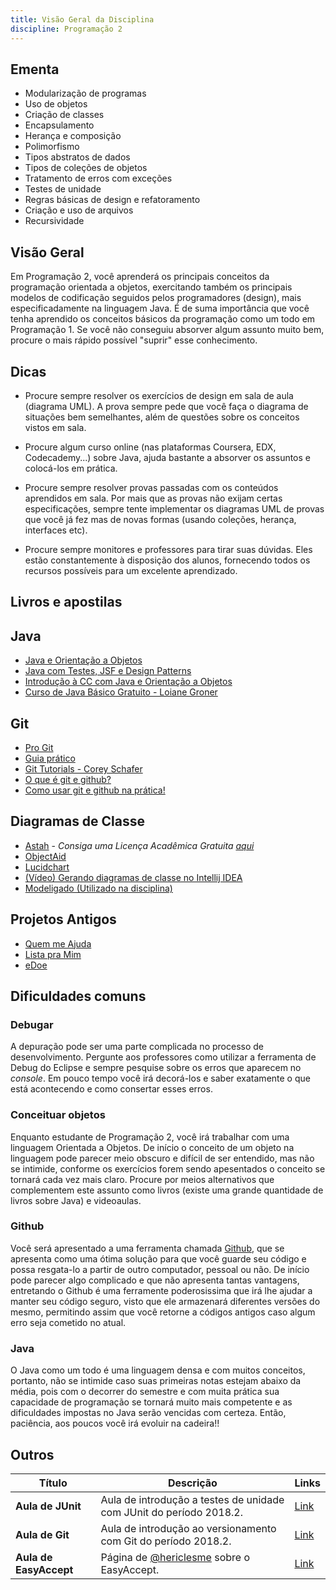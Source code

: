 ```yaml
---
title: Visão Geral da Disciplina
discipline: Programação 2
---
```


## Ementa

- Modularização de programas
- Uso de objetos
- Criação de classes
- Encapsulamento
- Herança e composição
- Polimorfismo
- Tipos abstratos de dados
- Tipos de coleções de objetos
- Tratamento de erros com exceções
- Testes de unidade
- Regras básicas de design e refatoramento
- Criação e uso de arquivos
- Recursividade


## Visão Geral
Em Programação 2, você aprenderá os principais conceitos da programação orientada a objetos, exercitando também os principais modelos de codificação seguidos pelos programadores (design), mais especificadamente na linguagem Java. É de suma importância que você tenha aprendido os conceitos básicos da programação como um todo em Programação 1. Se você não conseguiu absorver algum assunto muito bem, procure o mais rápido possível "suprir" esse conhecimento.

## Dicas
- Procure sempre resolver os exercícios de design em sala de aula (diagrama UML). A prova sempre pede que você faça o diagrama de situações bem semelhantes, além de questões sobre os conceitos vistos em sala.

- Procure algum curso online (nas plataformas Coursera, EDX, Codecademy...) sobre Java, ajuda bastante a absorver os assuntos e colocá-los em prática.

- Procure sempre resolver provas passadas com os conteúdos aprendidos em sala. Por mais que as provas não exijam certas especificações, sempre tente implementar os diagramas UML de provas que você já fez mas de novas formas (usando coleções, herança, interfaces etc).

- Procure sempre monitores e professores para tirar suas dúvidas. Eles estão constantemente à disposição dos alunos, fornecendo todos os recursos possíveis para um excelente aprendizado.

## Livros e apostilas

## Java

- [Java e Orientação a Objetos](https://www.caelum.com.br/apostila-java-orientacao-objetos/)
- [Java com Testes, JSF e Design Patterns](https://www.caelum.com.br/apostila-java-testes-jsf-web-services-design-patterns/)
- [Introdução à CC com Java e Orientação a Objetos](https://www.caelum.com.br/apostila-java-orientacao-objetos/)
- [Curso de Java Básico Gratuito - Loiane Groner](https://www.youtube.com/playlist?list=PLGxZ4Rq3BOBq0KXHsp5J3PxyFaBIXVs3r)  

## Git

- [Pro Git](https://git-scm.com/book/pt-br/v2)
- [Guia prático](http://rogerdudler.github.io/git-guide/index.pt_BR.html)
- [Git Tutorials - Corey Schafer](https://www.youtube.com/playlist?list=PL-osiE80TeTuRUfjRe54Eea17-YfnOOAx)
- [O que é git e github?](https://www.youtube.com/watch?v=DqTITcMq68k)
- [Como usar git e github na prática!](https://www.youtube.com/watch?v=UBAX-13g8OM)

## Diagramas de Classe
- [Astah](http://astah.net/download) - *Consiga uma Licença Acadêmica Gratuita [aqui](http://astah.net/student-license-request)*
- [ObjectAid](http://www.objectaid.com/)
- [Lucidchart](https://www.lucidchart.com/pages/pt)
- [(Vídeo) Gerando diagramas de classe no Intellij IDEA](https://www.youtube.com/watch?v=7nAywvEo2q4)
- [Modeligado (Utilizado na disciplina)](https://matheusgr.github.io/modeligado/edit.html)

## Projetos Antigos
- [Quem me Ajuda](https://github.com/lucasmedeiros/QuemMeAjuda)
- [Lista pra Mim](https://github.com/thayannevls/ListaPraMim)
- [eDoe](https://github.com/AntonioNtV/projeto-lp2-edoe)


## Dificuldades comuns


### Debugar
A depuração pode ser uma parte complicada no processo de desenvolvimento. Pergunte aos professores como utilizar a ferramenta de Debug do Eclipse e sempre pesquise sobre os erros que aparecem no *console*. Em pouco tempo você irá decorá-los e saber exatamente o que está acontecendo e como consertar esses erros.

### Conceituar objetos
Enquanto estudante de Programação 2, você irá trabalhar com uma linguagem Orientada a Objetos. De início o conceito de um objeto na linguagem pode parecer meio obscuro e difícil de ser entendido, mas não se intimide, conforme os exercícios forem sendo apesentados o conceito se tornará cada vez mais claro. Procure por meios alternativos que complementem este assunto como livros (existe uma grande quantidade de livros sobre Java) e videoaulas.

### Github
Você será apresentado a uma ferramenta chamada [Github](https://github.com/), que se apresenta como uma ótima solução para que você guarde seu código e possa resgata-lo a partir de outro computador, pessoal ou não. De início pode parecer algo complicado e que não apresenta tantas vantagens, entretando o Github é uma ferramente poderosissima que irá lhe ajudar a manter seu código seguro, visto que ele armazenará diferentes versões do mesmo, permitindo assim que você retorne a códigos antigos caso algum erro seja cometido no atual.

### Java
O Java como um todo é uma linguagem densa e com muitos conceitos, portanto, não se intimide caso suas primeiras notas estejam abaixo da média, pois com o decorrer do semestre e com muita prática sua capacidade de programação se tornará muito mais competente e as dificuldades impostas no Java serão vencidas com certeza. Então, paciência, aos poucos você irá evoluir na cadeira!!



## Outros

Título | Descrição | Links
------ | --------- | ----
**Aula de JUnit** | Aula de introdução a testes de unidade com JUnit do período 2018.2. | [Link](https://goo.gl/xUgW8C)
**Aula de Git** | Aula de introdução ao versionamento com Git do período 2018.2. | [Link](https://goo.gl/oTyz3M)
**Aula de EasyAccept** | Página de [@hericlesme](https://github.com/hericlesme) sobre o EasyAccept. | [Link](https://goo.gl/vSMJbH)
